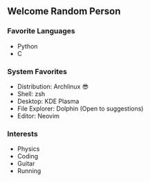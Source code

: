 ## Welcome Random Person

### Favorite Languages
* Python
* C

### System Favorites
* Distribution: Archlinux 😎
* Shell: zsh
* Desktop: KDE Plasma
* File Explorer: Dolphin (Open to suggestions)
* Editor: Neovim

### Interests
* Physics
* Coding
* Guitar
* Running
